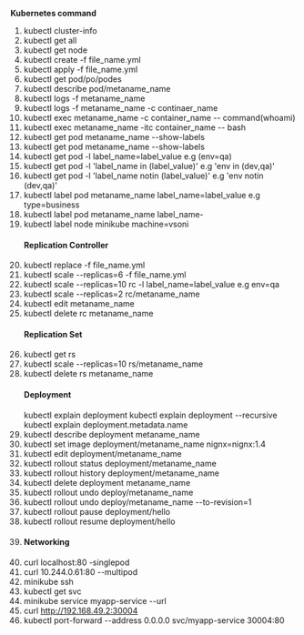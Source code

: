  <b>Kubernetes command</b>
1. kubectl cluster-info
2. kubectl get all
3. kubectl get node
4. kubectl create -f file_name.yml
5. kubectl apply -f file_name.yml
6. kubectl get pod/po/podes
7. kubectl describe pod/metaname_name
8. kubectl logs -f metaname_name
9. kubectl logs -f metaname_name -c continaer_name
10. kubectl exec metaname_name -c container_name -- command(whoami)
11. kubectl exec metaname_name -itc container_name -- bash
12. kubectl get pod metaname_name --show-labels
13. kubectl get pod metaname_name --show-labels
14. kubectl get pod -l label_name=label_value  e.g (env=qa)
15. kubectl get pod -l 'label_name in (label_value)'        e.g 'env in (dev,qa)'
16. kubectl get pod -l 'label_name notin (label_value)'     e.g 'env notin (dev,qa)'
17. kubectl label pod metaname_name label_name=label_value  e.g type=business  
18. kubectl label pod metaname_name label_name-
19. kubectl label node minikube machine=vsoni
    <h4>Replication Controller</h4>
21. kubectl replace -f file_name.yml
22. kubectl scale --replicas=6 -f file_name.yml
23. kubectl scale --replicas=10 rc -l label_name=label_value  e.g env=qa
24. kubectl scale --replicas=2 rc/metaname_name
25. kubectl edit metaname_name
26. kubectl delete rc metaname_name
    <h4>Replication Set</h4>
28. kubectl get rs
29. kubectl scale --replicas=10 rs/metaname_name
30. kubectl delete rs metaname_name
    <h4>Deployment</h4>
    kubectl explain deployment
    kubectl explain deployment --recursive
    kubectl explain deployment.metadata.name
32. kubectl describe deployment metaname_name
33. kubectl set image deployment/metaname_name nignx=nignx:1.4
34. kubectl edit deployment/metaname_name
35. kubectl rollout  status deployment/metaname_name
36. kubectl rollout history  deployment/metaname_name
37. kubectl delete deployment metaname_name
38. kubectl rollout undo deploy/metaname_name
39. kubectl rollout undo deploy/metaname_name --to-revision=1
40. kubectl rollout pause deployment/hello
41. kubectl rollout resume deployment/hello
42. <h4>Networking</h4>
43. curl localhost:80  -singlepod
44. curl 10.244.0.61:80  --multipod
45. minikube ssh
46. kubectl get svc
47. minikube service myapp-service --url
48. curl http://192.168.49.2:30004
49. kubectl port-forward --address 0.0.0.0 svc/myapp-service 30004:80
    


